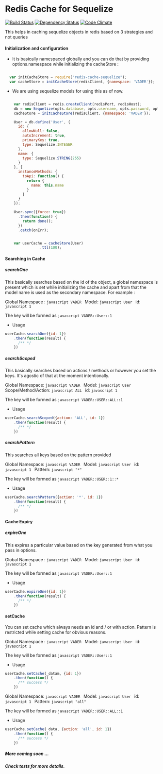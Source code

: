 # Redis Cache for Sequelize

[![Build Status](https://travis-ci.org/sladebot/redis-cache-sequelize.svg?branch=master)](https://travis-ci.org/sladebot/redis-cache-sequelize) [![Dependency Status](https://david-dm.org/sladebot/redis-cache-sequelize.svg)](https://david-dm.org/sladebot/redis-cache-sequelize.svg) [![Code Climate](https://codeclimate.com/github/sladebot/redis-cache-sequelize/badges/gpa.svg)](https://codeclimate.com/github/sladebot/redis-cache-sequelize)


This helps in caching sequelize objects in redis based on 3 strategies and not queries


#### Initialization and configuration

- It is basically namespaced globally and you can do that by providing options.namespace while initializing the cacheStore :

```javascript

  var initCacheStore = require("redis-cache-sequelize");
  var cacheStore = initCacheStore(redisClient, {namespace: 'VADER'});

```

- We are using sequelize models for using this as of now.

```javascript

	var redisClient = redis.createClient(redisPort, redisHost);
    db = new Sequelize(opts.database, opts.username, opts.password, opts);
    cacheStore = initCacheStore(redisClient, {namespace: 'VADER'});

    User = db.define('User', {
      id: {
        allowNull: false,
        autoIncrement: true,
        primaryKey: true,
        type: Sequelize.INTEGER
      },
      name: {
        type: Sequelize.STRING(255)
      }
    }, {
      instanceMethods: {
        toApi: function() {
          return {
            name: this.name
          }
        }
      }
    });

    User.sync({force: true})
      .then(function() {
        return done();
      })
      .catch(onErr);


	var userCache = cacheStore(User)
                .ttl(100);

```

#### Searching in Cache

##### searchOne

This basically searches based on the id of the object, a global namespace is present which is set while initializing the cache and apart from that the model name is used as the secondary namespace. For example :

Global Namespace : ```javascript VADER ```
Model: ```javascript User ```
id: ```javascript 1 ```

The key will be formed as ```javascript VADER::User::1 ```

- Usage

```javascript
userCache.searchOne({id: 1})
    .then(function(result) {  
      /** */
    })
```

##### searchScoped

This basically searches based on actions / methods or however you set the keys. It's agostic of that at the moment intentionally.

Global Namespace:    ```javascript VADER ```
Model:               ```javascript User ```
Scope/Method/Action: ```javascript ALL ```
id:                  ```javascript 1 ```

The key will be formed as ```javascript VADER::USER::ALL::1 ```

- Usage

```javascript
userCache.searchScoped({action: 'ALL', id: 1})
    .then(function(result) {  
      /** */
    })
```

##### searchPattern

This searches all keys based on the pattern provided

Global Namespace:    ```javascript VADER ```
Model:               ```javascript User ```
id:                  ```javascript 1 ```
Pattern:             ```javascript "*" ```

The key will be formed as ```javascript VADER::USER::1::* ```

- Usage

```javascript
userCache.searchPattern({action: '*', id: 1})
    .then(function(result) {  
      /** */
    })
```

#### Cache Expiry

##### expireOne

This expires a particular value based on the key generated from what you pass in options.

Global Namespace : ```javascript VADER ```
Model: ```javascript User ```
id: ```javascript 1 ```

The key will be formed as ```javascript VADER::User::1 ```

- Usage

```javascript
userCache.expireOne({id: 1})
    .then(function(result) {  
      /** */
    })
```


#### setCache

You can set cache which always needs an id and / or with action. Pattern is
restricted while setting cache for obvious reasons.

Global Namespace : ```javascript VADER ```
Model: ```javascript User ```
id: ```javascript 1 ```

The key will be formed as ```javascript VADER::User::1 ```

- Usage

```javascript
userCache.setCache(_datam, {id: 1})
    .then(function() {  
      /** success */
    })
```


Global Namespace:    ```javascript VADER ```
Model:               ```javascript User ```
id:                  ```javascript 1 ```
Pattern:             ```javascript "all" ```

The key will be formed as ```javascript VADER::USER::ALL::1 ```

- Usage

```javascript
userCache.setCache(_data, {action: 'all', id: 1})
    .then(function() {  
      /** success */
    })
```




##### More coming soon ...

##### Check tests for more details.
